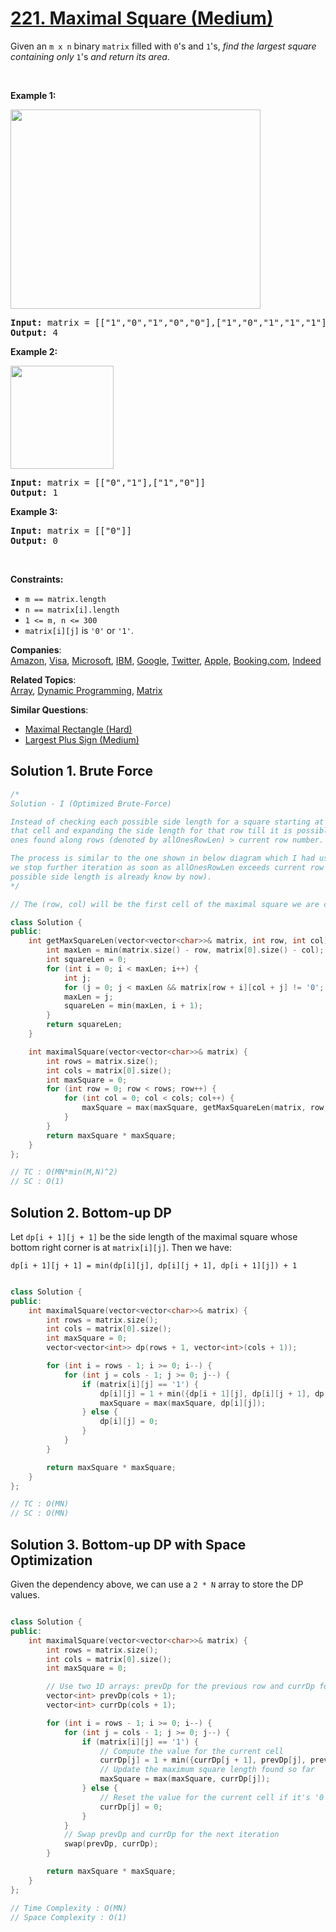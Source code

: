 # [221. Maximal Square (Medium)](https://leetcode.com/problems/maximal-square/)

<p>Given an <code>m x n</code> binary <code>matrix</code> filled with <code>0</code>'s and <code>1</code>'s, <em>find the largest square containing only</em> <code>1</code>'s <em>and return its area</em>.</p>

<p>&nbsp;</p>
<p><strong>Example 1:</strong></p>
<img alt="" src="https://assets.leetcode.com/uploads/2020/11/26/max1grid.jpg" style="width: 400px; height: 319px;">
<pre><strong>Input:</strong> matrix = [["1","0","1","0","0"],["1","0","1","1","1"],["1","1","1","1","1"],["1","0","0","1","0"]]
<strong>Output:</strong> 4
</pre>

<p><strong>Example 2:</strong></p>
<img alt="" src="https://assets.leetcode.com/uploads/2020/11/26/max2grid.jpg" style="width: 165px; height: 165px;">
<pre><strong>Input:</strong> matrix = [["0","1"],["1","0"]]
<strong>Output:</strong> 1
</pre>

<p><strong>Example 3:</strong></p>

<pre><strong>Input:</strong> matrix = [["0"]]
<strong>Output:</strong> 0
</pre>

<p>&nbsp;</p>
<p><strong>Constraints:</strong></p>

<ul>
	<li><code>m == matrix.length</code></li>
	<li><code>n == matrix[i].length</code></li>
	<li><code>1 &lt;= m, n &lt;= 300</code></li>
	<li><code>matrix[i][j]</code> is <code>'0'</code> or <code>'1'</code>.</li>
</ul>


**Companies**:  
[Amazon](https://leetcode.com/company/amazon), [Visa](https://leetcode.com/company/visa), [Microsoft](https://leetcode.com/company/microsoft), [IBM](https://leetcode.com/company/ibm), [Google](https://leetcode.com/company/google), [Twitter](https://leetcode.com/company/twitter), [Apple](https://leetcode.com/company/apple), [Booking.com](https://leetcode.com/company/bookingcom), [Indeed](https://leetcode.com/company/indeed)

**Related Topics**:  
[Array](https://leetcode.com/tag/array/), [Dynamic Programming](https://leetcode.com/tag/dynamic-programming/), [Matrix](https://leetcode.com/tag/matrix/)

**Similar Questions**:
* [Maximal Rectangle (Hard)](https://leetcode.com/problems/maximal-rectangle/)
* [Largest Plus Sign (Medium)](https://leetcode.com/problems/largest-plus-sign/)

## Solution 1. Brute Force

```cpp
/*
Solution - I (Optimized Brute-Force)

Instead of checking each possible side length for a square starting at a given cell, we can optimze the process by starting from row of 
that cell and expanding the side length for that row till it is possible. We will continue this for below rows as well, till consecutive 
ones found along rows (denoted by allOnesRowLen) > current row number.

The process is similar to the one shown in below diagram which I had used in my post for 85. Maximal Rectangle with only change that
we stop further iteration as soon as allOnesRowLen exceeds current row number (because we need to form square in this case & max 
possible side length is already know by now).
*/

// The (row, col) will be the first cell of the maximal square we are checking

class Solution {
public:
    int getMaxSquareLen(vector<vector<char>>& matrix, int row, int col) {
        int maxLen = min(matrix.size() - row, matrix[0].size() - col);
        int squareLen = 0;
        for (int i = 0; i < maxLen; i++) {
            int j;
            for (j = 0; j < maxLen && matrix[row + i][col + j] != '0'; j++);
            maxLen = j;
            squareLen = min(maxLen, i + 1);
        }
        return squareLen;
    }

    int maximalSquare(vector<vector<char>>& matrix) {
        int rows = matrix.size();
        int cols = matrix[0].size();
        int maxSquare = 0;
        for (int row = 0; row < rows; row++) {
            for (int col = 0; col < cols; col++) {
                maxSquare = max(maxSquare, getMaxSquareLen(matrix, row, col));
            }
        }
        return maxSquare * maxSquare;
    }
};

// TC : O(MN*min(M,N)^2)
// SC : O(1)
```

## Solution 2. Bottom-up DP

Let `dp[i + 1][j + 1]` be the side length of the maximal square whose bottom right corner is at `matrix[i][j]`. Then we have:

```
dp[i + 1][j + 1] = min(dp[i][j], dp[i][j + 1], dp[i + 1][j]) + 1
```

```cpp

class Solution {
public:
    int maximalSquare(vector<vector<char>>& matrix) {
        int rows = matrix.size();
        int cols = matrix[0].size();
        int maxSquare = 0;
        vector<vector<int>> dp(rows + 1, vector<int>(cols + 1));

        for (int i = rows - 1; i >= 0; i--) {
            for (int j = cols - 1; j >= 0; j--) {
                if (matrix[i][j] == '1') {
                    dp[i][j] = 1 + min({dp[i + 1][j], dp[i][j + 1], dp[i + 1][j + 1]});
                    maxSquare = max(maxSquare, dp[i][j]);
                } else {
                    dp[i][j] = 0;
                }
            }
        }

        return maxSquare * maxSquare;
    }
};

// TC : O(MN)
// SC : O(MN)
```

## Solution 3. Bottom-up DP with Space Optimization

Given the dependency above, we can use a `2 * N` array to store the DP values.

```cpp

class Solution {
public:
    int maximalSquare(vector<vector<char>>& matrix) {
        int rows = matrix.size();
        int cols = matrix[0].size();
        int maxSquare = 0;

        // Use two 1D arrays: prevDp for the previous row and currDp for the current row
        vector<int> prevDp(cols + 1);
        vector<int> currDp(cols + 1);

        for (int i = rows - 1; i >= 0; i--) {
            for (int j = cols - 1; j >= 0; j--) {
                if (matrix[i][j] == '1') {
                    // Compute the value for the current cell
                    currDp[j] = 1 + min({currDp[j + 1], prevDp[j], prevDp[j + 1]});
                    // Update the maximum square length found so far
                    maxSquare = max(maxSquare, currDp[j]);
                } else {
                    // Reset the value for the current cell if it's '0'
                    currDp[j] = 0;
                }
            }
            // Swap prevDp and currDp for the next iteration
            swap(prevDp, currDp);
        }

        return maxSquare * maxSquare;
    }
};

// Time Complexity : O(MN)
// Space Complexity : O(1)
```
